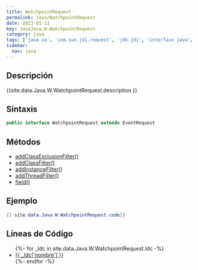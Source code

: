```yaml
---
title: WatchpointRequest
permalink: Java/WatchpointRequest
date: 2021-01-11
key: JavaJava.W.WatchpointRequest
category: java
tags: ['java se', 'com.sun.jdi.request', 'jdk.jdi', 'interface java', 'Java 1.3']
sidebar: 
  nav: java
---
```


## Descripción
{{site.data.Java.W.WatchpointRequest.description }}

## Sintaxis
~~~java
public interface WatchpointRequest extends EventRequest
~~~

## Métodos
* [addClassExclusionFilter()](/Java/WatchpointRequest/addClassExclusionFilter)
* [addClassFilter()](/Java/WatchpointRequest/addClassFilter)
* [addInstanceFilter()](/Java/WatchpointRequest/addInstanceFilter)
* [addThreadFilter()](/Java/WatchpointRequest/addThreadFilter)
* [field()](/Java/WatchpointRequest/field)

## Ejemplo
~~~java
{{ site.data.Java.W.WatchpointRequest.code}}
~~~

## Líneas de Código
<ul>
{%- for _ldc in site.data.Java.W.WatchpointRequest.ldc -%}
   <li>
       <a href="{{_ldc['url'] }}">{{ _ldc['nombre'] }}</a>
   </li>
{%- endfor -%}
</ul>
